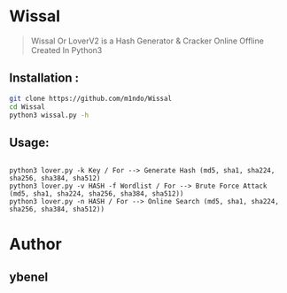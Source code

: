 # Wissal
> Wissal Or LoverV2 is a Hash Generator & Cracker Online Offline Created In Python3 

##  Installation : 
```bash
git clone https://github.com/m1ndo/Wissal
cd Wissal
python3 wissal.py -h 
```

## Usage: 
```

python3 lover.py -k Key / For --> Generate Hash (md5, sha1, sha224, sha256, sha384, sha512)
python3 lover.py -v HASH -f Wordlist / For --> Brute Force Attack (md5, sha1, sha224, sha256, sha384, sha512))
python3 lover.py -n HASH / For --> Online Search (md5, sha1, sha224, sha256, sha384, sha512))
```

# Author 
## ybenel

